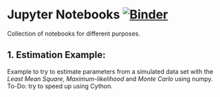 # Jupyter Notebooks  [![Binder](http://mybinder.org/badge.svg)](http://mybinder.org/repo/manuelmarcano22/jupyternb) 

Collection of notebooks for different purposes.

## 1. Estimation Example:
 
  Example to try to estimate parameters from a simulated data set with the *Least Mean Square*, *Maximum-likelihood* and *Monte Carlo* using numpy. To-Do: try to speed up using Cython. 





